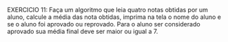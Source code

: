 EXERCICIO 11:
Faça um algoritmo que leia quatro notas obtidas por um aluno, calcule a média das nota obtidas, imprima na tela o nome do aluno e 
 se o aluno foi aprovado ou reprovado. Para o aluno ser considerado aprovado sua média final deve ser maior ou igual a 7.
